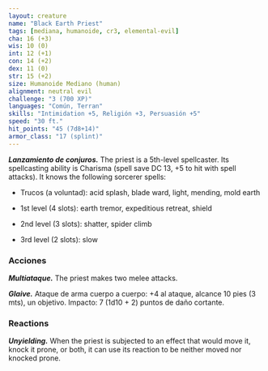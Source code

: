 ```yaml
---
layout: creature
name: "Black Earth Priest"
tags: [mediana, humanoide, cr3, elemental-evil]
cha: 16 (+3)
wis: 10 (0)
int: 12 (+1)
con: 14 (+2)
dex: 11 (0)
str: 15 (+2)
size: Humanoide Mediano (human)
alignment: neutral evil
challenge: "3 (700 XP)"
languages: "Común, Terran"
skills: "Intimidation +5, Religión +3, Persuasión +5"
speed: "30 ft."
hit_points: "45 (7d8+14)"
armor_class: "17 (splint)"
---
```


***Lanzamiento de conjuros.*** The priest is a 5th-level spellcaster. Its spellcasting ability is Charisma (spell save DC 13, +5 to hit with spell attacks). It knows the following sorcerer spells:

* Trucos (a voluntad): acid splash, blade ward, light, mending, mold earth

* 1st level (4 slots): earth tremor, expeditious retreat, shield

* 2nd level (3 slots): shatter, spider climb

* 3rd level (2 slots): slow

### Acciones

***Multiataque.*** The priest makes two melee attacks.

***Glaive.*** Ataque de arma cuerpo a cuerpo: +4 al ataque, alcance 10 pies (3 mts), un objetivo. Impacto: 7 (1d10 + 2) puntos de daño cortante.

### Reactions

***Unyielding.*** When the priest is subjected to an effect that would move it, knock it prone, or both, it can use its reaction to be neither moved nor knocked prone.